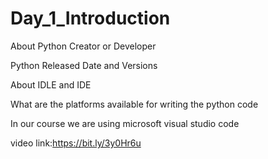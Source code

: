 # Day_1_Introduction

About Python Creator or Developer

Python Released Date and Versions 

About IDLE and IDE

What are the platforms available for writing the python code

In our course we are using microsoft visual studio code

video link:https://bit.ly/3y0Hr6u

